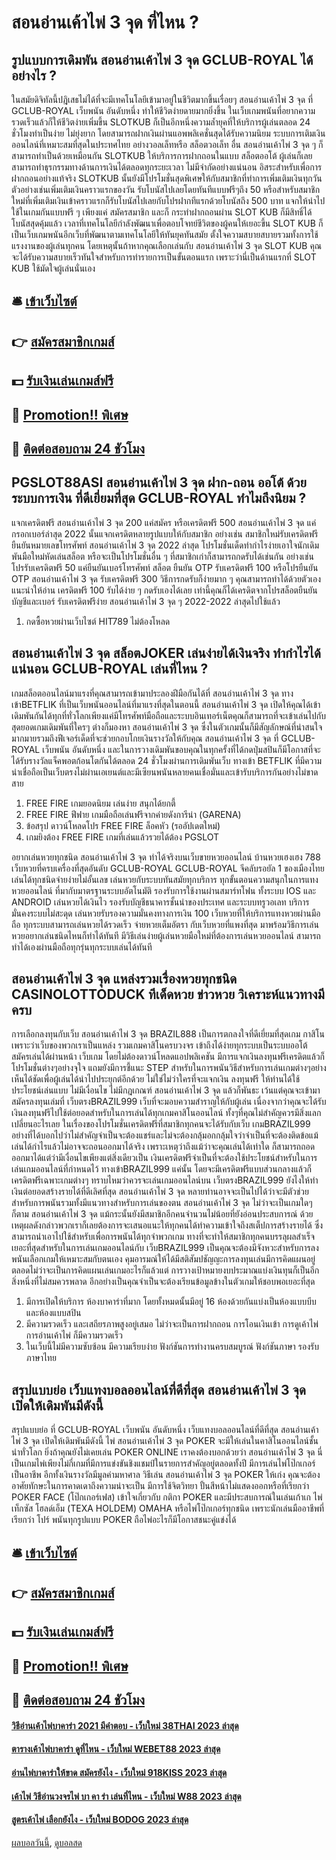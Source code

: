 # สอนอ่านเค้าไพ่ 3 จุด ที่ไหน ?
## รูปแบบการเดิมพัน สอนอ่านเค้าไพ่ 3 จุด GCLUB-ROYAL ได้อย่างไร ?
ในสมัยดิจิทัลนี้ปฎิเสธไม่ได้ที่จะมีเทคโนโลยีเข้ามาอยู่ในชีวิตมากขึ้นเรื่อยๆ สอนอ่านเค้าไพ่ 3 จุด ที่ GCLUB-ROYAL เว็บพนัน อันดับหนึ่ง ทำให้ชีวิตง่ายดายมากยิ่งขึ้น ในเว็บเกมพนันที่อยากความรวดเร็วแล้วก็ให้ชีวิตง่ายเพิ่มขึ้น SLOTKUB ก็เป็นอีกหนึ่งความล้ำยุคที่ให้บริการผู้เล่นตลอด 24 ชั่วโมงทำเป็นง่าย ไม่ยุ่งยาก โดยสามารถฝากเงินผ่านแอพพลิเคชั่นสุดได้รับความนิยม ระบบการเติมเงินออนไลน์ที่เหมาะสมที่สุดในประทศไทย อย่างวอลเล็ทหรือ สล็อตวอเล็ท อื่น สอนอ่านเค้าไพ่ 3 จุด ๆ ก็สามารถทำเป็นด้วยเหมือนกัน SLOTKUB ให้บริการการฝากถอนในแบบ สล็อตออโต้ ผู้เล่นก็เลยสามารถทำธุรกรรมทางด้านการเงินได้ตลอดทุกระยะเวลา ไม่มีจำกัดอย่างแน่นอน อิสระสำหรับเพื่อการฝากถอนอย่างแท้จริง SLOTKUB นั้นยังมีโปรโมชั่นสุดพิเศษให้กับสมาชิกที่ทำการเพิ่มเติมเงินทุกวัน ตัวอย่างเช่นเพิ่มเติมเงินคราวแรกของวัน รับโบนัสไปเลยโดยทันทีแบบฟรีๆถึง 50 หรือสำหรับสมาชิกใหม่ที่เพิ่มเติมเงินเข้าคราวแรกก็รับโบนัสไปเลยกับโปรฝากทีแรกด้วยโบนัสถึง 500 บาท แจกให้นำไปใช้ในเกมกันแบบฟรี ๆ เพียงแค่ สมัครสมาชิก และก็ กระทำฝากถอนผ่าน SLOT KUB ก็มีสิทธิ์ได้โบนัสสุดคุ้มแล้ว
เวลาที่เทคโนโลยีกำลังพัฒนาเพื่อตอบโจทย์ชีวิตของผู้คนให้เยอะขึ้น SLOT KUB ก็เป็นเว็บเกมพนันอีกเว็บที่พัฒนาตามเทคโนโลยีให้ทันยุคทันสมัย ตั้งใจความสบายสบายรวมทั้งการใช้แรงงานของผู้เล่นทุกคน โดยเหตุนั้นถ้าหากคุณเลือกเล่นกับ สอนอ่านเค้าไพ่ 3 จุด SLOT KUB คุณจะได้รับความสบายเร็วทันใจสำหรับการทำรายการเป็นขั้นตอนแรก เพราะว่านี่เป็นด้านแรกที่ SLOT KUB ใช้มัดใจผู้เล่นนั่นเอง

## 🛎 [เข้าเว็บไซต์](https://bit.ly/3SdLNi2)
## 👉 [สมัครสมาชิกเกมส์](https://bit.ly/3SdLNi2)
## 💵 [รับเงินเล่นเกมส์ฟรี](https://bit.ly/3dyRKHj)
## 👑 [Promotion!! พิเศษ](https://bit.ly/3dyRKHj)
## 📱 [ติดต่อสอบถาม 24 ชัวโมง](https://bit.ly/3dyRKHj)

## PGSLOT88ASI สอนอ่านเค้าไพ่ 3 จุด ฝาก-ถอน ออโต้ ด้วยระบบการเงิน ที่ดีเยี่ยมที่สุด GCLUB-ROYAL ทำไมถึงนิยม ?
แจกเครดิตฟรี สอนอ่านเค้าไพ่ 3 จุด 200 แค่สมัคร หรือเครดิตฟรี 500 สอนอ่านเค้าไพ่ 3 จุด แค่กรอกเบอร์ล่าสุด 2022 นั้นแจกเครดิตหลายรูปแบบให้กับสมาชิก อย่างเช่น สมาชิกใหม่รับเครดิตฟรี ยืนยันหมายเลขโทรศัพท์ สอนอ่านเค้าไพ่ 3 จุด 2022 ล่าสุด โปรโมชั่นเด็ดทำกำไรง่ายเอาใจนักเดิมพันมือใหม่หัดเล่นสล็อต หรือจะเป็นโปรโมชั่นอื่น ๆ ที่สมาชิกเก่าก็สามารถกดรับได้เช่นกัน อย่างเช่น โปรรับเครดิตฟรี 50 แค่ยืนยันเบอร์โทรศัพท์ สล็อต ยืนยัน OTP รับเครดิตฟรี 100 หรือโปรยืนยัน OTP สอนอ่านเค้าไพ่ 3 จุด รับเครดิตฟรี 300 วิธีการกดรับก็ง่ายมาก ๆ คุณสามารถทำได้ด้วยตัวเอง
แนะนำให้อ่าน เครดิตฟรี 100 รับได้ง่าย ๆ กดรับเองได้เลย
เท่านี้คุณก็ได้เครดิตจากโปรสล็อตยืนยันบัญชีและเบอร์ รับเครดิตฟรีง่าย สอนอ่านเค้าไพ่ 3 จุด ๆ 2022-2022 ล่าสุดไปใช้แล้ว
1. กดซื้อหวยผ่านเว็บไซต์ HIT789 ไม่ต้องโหลด

## สอนอ่านเค้าไพ่ 3 จุด สล็อตJOKER เล่นง่ายได้เงินจริง ทำกำไรได้แน่นอน GCLUB-ROYAL เล่นที่ไหน ?
เกมสล็อตออนไลน์มาแรงที่คุณสามารถเข้ามาประลองฝีมือกันได้ที่ สอนอ่านเค้าไพ่ 3 จุด ทางเข้าBETFLIK ที่เป็นเว็บพนันออนไลน์ที่มาแรงที่สุดในตอนนี้ สอนอ่านเค้าไพ่ 3 จุด เปิดให้คุณได้เข้าเดิมพันกันได้ทุกที่ทั่วโลกเพียงแค่มีโทรศัพท์มือถือและระบบอินเทอร์เน็ตคุณก็สามารถที่จะเข้าเล่นไปกับสุดยอดเกมเดิมพันที่ใครๆ ต่างก็มองหา สอนอ่านเค้าไพ่ 3 จุด ซึ่งในตัวเกมนั้นก็มีสัญลักษณ์ที่น่าสนใจมากมายรวมถึงฟีเจอร์เด็ดที่จะช่วยกอบโกยเงินรางวัลให้กับคุณ สอนอ่านเค้าไพ่ 3 จุด ที่ GCLUB-ROYAL เว็บพนัน อันดับหนึ่ง และในการวางเดิมพันขอบคุณในทุกครั้งที่ได้กดปุ่มสปินก็มีโอกาสที่จะได้รับรางวัลแจ็คพอตก้อนโตกันได้ตลอด 24 ชั่วโมงผ่านการเดิมพันเว็บ ทางเข้า BETFLIK ที่มีความน่าเชื่อถือเป็นเว็บตรงไม่ผ่านเอเยนต์และมีเซียนพนันหลายคนเชื่อมั่นและเข้ารับบริการกันอย่างไม่ขาดสาย
1. FREE FIRE เกมยอดนิยม เล่นง่าย สนุกได้ยกตี้
2. FREE FIRE ฟีฟาย เกมมือถือเล่นฟรีจากค่ายดังการีน่า (GARENA)
3. ข้อสรุป ดาวน์โหลดโปร FREE FIRE ล็อคหัว (รออัปเดตใหม่)
4. เกมยิงต้อง FREE FIRE เกมที่เล่นแล้วรวยได้ต้อง PGSLOT

อยากเล่นหวยทุกชนิด สอนอ่านเค้าไพ่ 3 จุด ทำได้จริงบนเว็บขายหวยออนไลน์ บ้านหวยเฮงเฮง 788 เว็บหวยที่ครบเครื่องที่สุดอันดับ GCLUB-ROYAL GCLUB-ROYAL จีคลับรอยัล 1 ของเมืองไทย เล่นได้ทุกชนิดจ่ายง่ายไม่อั้นเลข เล่นหวยกับระบบทันสมัยทุกบริการ ทุกขั้นตอนความสนุกในการแทงหวยออนไลน์ ที่มากับมาตรฐานระบบอัตโนมัติ รองรับการใช้งานผ่านสมาร์ทโฟน ทั้งระบบ IOS และ ANDROID เล่นหวยได้เงินไว รองรับบัญชีธนาคารชั้นนำของประเทศ และระบบทรูวอเลท บริการมั่นคงระบบไม่สะดุด เล่นหวยรับรองความมั่นคงทางการเงิน 100 เว็บหวยที่ให้บริการแทงหวยผ่านมือถือ ทุกระบบสามารถเล่นหวยได้รวดเร็ว จ่ายหวยเต็มอัตรา กับเว็บหวยที่แพงที่สุด มาพร้อมวิธีการเล่นหวยอยากเล่นชนิดไหนก็ทำได้ทันที มีวิธีเล่นง่ายผู้เล่นหวยมือใหม่ที่ต้องการเล่นหวยออนไลน์ สามารถทำได้เองผ่านมือถือทุกรุ่นทุกระบบเล่นได้ทันที

## สอนอ่านเค้าไพ่ 3 จุด แหล่งรวมเรื่องหวยทุกชนิด CASINOLOTTODUCK ทีเด็ดหวย ข่าวหวย วิเคราะห์แนวทางมีครบ
การเลือกลงทุนกับเว็บ สอนอ่านเค้าไพ่ 3 จุด BRAZIL888 เป็นการตกลงใจที่ดีเยี่ยมที่สุดเกม กาสิโน เพราะว่าเว็บของพวกเราเป็นแหล่ง รวมเกมคาสิโนครบวงจร เข้าถึงได้ง่ายทุกระบบเป็นระบบออโต้ สมัครเล่นได้ผ่านหน้า เว็บเกม โดยไม่ต้องดาวน์โหลดแอปพลิเคชัน มีการแจกเงินลงทุนฟรีเครดิตแล้วก็โปรโมชั่นต่างๆอย่างจุใจ แถมยังมีการชี้แนะ STEP สำหรับในการพนันวิธีสำหรับการเล่นเกมต่างๆอย่างเห็นได้ชัดเพื่อผู้เล่นได้นำไปประยุกต์อีกด้วย
ไม่ใช่ไม่ว่าใครที่จะแจกเงิน ลงทุนฟรี ให้ท่านได้ใช้ประโยชน์เล่นแบบ ไม่มีเงื่อนไข ไม่มีกฎเกณฑ์ สอนอ่านเค้าไพ่ 3 จุด แล้วก็พันธะ เว้นแต่คุณจะเข้ามาสมัครลงทุนเล่มที่ เว็บตรงBRAZIL999 เว็บที่จะมอบความสำราญให้กับผู้เล่น เนื่องจากว่าคุณจะได้รับเงินลงทุนฟรีไปใช้ต่อยอดสำหรับในการเล่นได้ทุกเกมคาสิโนออนไลน์ ทั้งๆที่คุณไม่สำคัญควรมีสิ่งแลกเปลี่ยนอะไรเลย ในเรื่องของโปรโมชั่นเครดิตฟรีที่สมาชิกทุกคนจะได้รับกับเว็บ เกมBRAZIL999 อย่างที่ได้บอกไปว่าไม่สำคัญจำเป็นจะต้องแชร์และไม่จะต้องกลุ้มอกกลุ้มใจว่าจำเป็นที่จะต้องติดข้อแม้ เล่นได้กำไรแล้วไม่อาจจะถอนออกมาได้จริง เพราะเหตุว่าถึงแม้ว่าจะคุณเล่นได้เท่าใด ก็สามารถถอดออกมาได้แต่ว่ามีเงื่อนไขเพียงแต่สิ่งเดียวเป็น เงินเครดิตฟรีจำเป็นที่จะต้องใช้ประโยชน์สำหรับในการเล่นเกมออนไลน์ที่กำหนดไว้ ทางเข้าBRAZIL999 แค่นั้น โดยจะมีเครดิตฟรีแบบส่วนกลางแล้วก็เครดิตฟรีเฉพาะเกมต่างๆ
ทราบไหมว่าควรจะเล่นเกมออนไลน์บน เว็บตรงBRAZIL999 ยังไงให้ทำเงินต่อยอดสร้างรายได้ที่ดีเลิศที่สุด สอนอ่านเค้าไพ่ 3 จุด หลายท่านอาจจะเป็นไปได้ว่าจะมีตัวช่วยสำหรับการพนันรวมทั้งมีแนวทางสำหรับการเล่นของตน สอนอ่านเค้าไพ่ 3 จุด ไม่ว่าจะเป็นเกมใดๆก็ตาม สอนอ่านเค้าไพ่ 3 จุด แม้กระนั้นยังมีสมาชิกอีกคนจำนวนไม่น้อยที่ยังอ่อนประสบการณ์ ด้วยเหตุผลดังกล่าวพวกเราก็เลยต้องการจะเสนอแนะให้ทุกคนได้ทำความเข้าใจถึงสเต็ปการสร้างรายได้ ซึ่งสามารถนำเอาไปใช้สำหรับเพื่อการพนันได้ทุกจำพวกเกม ทางที่จะทำให้สมาชิกทุกคนบรรลุผลสำเร็จเยอะที่สุดสำหรับในการเล่นเกมออนไลน์กับ เว็บBRAZIL999 เป็นคุณจะต้องมีจังหวะสำหรับการลงพนันเลือกเกมให้เหมาะสมกับตนเอง คุมอารมณ์ให้ได้มีสติสัมปชัญญะการลงทุนเล่นมีการคิดแผนอยู่ตลอดไม่ว่าจะเป็นการคิดแผนเล่นเกมอะไรก็แล้วแต่ การวางเป้าหมายงบประมาณแบ่งเงินทุนก็เป็นอีกสิ่งหนึ่งที่ไม่สมควรพลาด อีกอย่างเป็นคุณจำเป็นจะต้องเรียนข้อมูลข้างในตัวเกมให้ชอบพอเยอะที่สุด
1. มีการเปิดให้บริการ ห้องบาคาร่าที่มาก โดยทั้งหมดนั้นมีอยู่ 16 ห้องด้วยกันแบ่งเป็นห้องแบบบีบ และห้องแบบสปิน
2. มีความรวดเร็ว และเสถียรภาพสูงอยู่เสมอ ไม่ว่าจะเป็นการฝากถอน การโอนเงินเข้า การดูเค้าไพ่ การอ่านเค้าไพ่ ก็มีความรวดเร็ว
3. ในเว็บนี้ไม่มีความซับซ้อน มีความเรียบง่าย ฟังก์ชันการทำงานครบสมบูรณ์ ฟังก์ชันภาษา รองรับภาษาไทย

## สรุปแบบย่อ เว็บแทงบอลออนไลน์ที่ดีที่สุด สอนอ่านเค้าไพ่ 3 จุด เปิดให้เดิมพันมีดังนี้
สรุปแบบย่อ ที่ GCLUB-ROYAL เว็บพนัน อันดับหนึ่ง เว็บแทงบอลออนไลน์ที่ดีที่สุด สอนอ่านเค้าไพ่ 3 จุด เปิดให้เดิมพันมีดังนี้ ไพ่ สอนอ่านเค้าไพ่ 3 จุด POKER จะมีให้เล่นในคาสิโนออนไลน์ชั้นนำทั่วโลก ยิ่งถ้าคุณยังไม่เคยเล่น POKER ONLINE เราคงต้องบอกด้วยว่า สอนอ่านเค้าไพ่ 3 จุด นี่เป็นเกมไพ่เพียงไม่กี่เกมที่มีการแข่งขันชิงแชมป์ในรายการสำคัญอยู่ตลอดทั้งปี มีการเล่นไพ่โป๊กเกอร์เป็นอาชีพ อีกทั้งเงินรางวัลมีมูลค่ามหาศาล
วิธีเล่น สอนอ่านเค้าไพ่ 3 จุด POKER ให้เก่ง คุณจะต้องอาศัยทักษะในการคาดเดาถึงความน่าจะเป็น มีการใช้จิตวิทยา ปั้นสีหน้าไม่แสดงออกหรือที่เรียกว่า POKER FACE (โป๊กเกอร์เฟส) เข้าใจเกี่ยวกับ กติกา POKER และมีประสบการณ์ในเล่นเก้าเก ไพ่เท็กซัส โฮลด์เอ็ม (TEXA HOLDEM) OMAHA หรือไพ่โป๊กเกอร์ทุกชนิด เพราะนักเล่นมืออาชีพที่เรียกว่า โปร์ พนันทุกรูปแบบ POKER ถือไพ่อะไรก็มีโอกาสชนะคู่แข่งได้

## 🛎 [เข้าเว็บไซต์](https://bit.ly/3SdLNi2)
## 👉 [สมัครสมาชิกเกมส์](https://bit.ly/3SdLNi2)
## 💵 [รับเงินเล่นเกมส์ฟรี](https://bit.ly/3dyRKHj)
## 👑 [Promotion!! พิเศษ](https://bit.ly/3dyRKHj)
## 📱 [ติดต่อสอบถาม 24 ชัวโมง](https://bit.ly/3dyRKHj)

#### [วิธีอ่านเค้าไพ่บาคาร่า 2021 มีคำตอบ - เว็บใหม่ 38THAI 2023 ล่าสุด](https://atom.io/themes/วิธีอ่านเค้าไพ่บาคาร่า%202021%20มีคำตอบ%20-%20เว็บใหม่%2038thai%202023%20ล่าสุด)
#### [ตารางเค้าไพ่บาคาร่า ดูที่ไหน - เว็บใหม่ WEBET88 2023 ล่าสุด](https://atom.io/themes/ตารางเค้าไพ่บาคาร่า%20ดูที่ไหน%20-%20เว็บใหม่%20webet88%202023%20ล่าสุด)
#### [อ่านไพ่บาคาร่าให้ขาด สมัครยังไง - เว็บใหม่ 918KISS 2023 ล่าสุด](https://atom.io/themes/อ่านไพ่บาคาร่าให้ขาด%20สมัครยังไง%20-%20เว็บใหม่%20918kiss%202023%20ล่าสุด)
#### [เค้าไพ่ วิธีอ่านวงจรไพ่ บา คา ร่า เล่นที่ไหน - เว็บใหม่ W88 2023 ล่าสุด](https://atom.io/themes/เค้าไพ่%20วิธีอ่านวงจรไพ่%20บา%20คา%20ร่า%20เล่นที่ไหน%20-%20เว็บใหม่%20w88%202023%20ล่าสุด)
#### [สูตรเค้าไพ่ เลือกยังไง - เว็บใหม่ BODOG 2023 ล่าสุด](https://atom.io/themes/สูตรเค้าไพ่%20เลือกยังไง%20-%20เว็บใหม่%20bodog%202023%20ล่าสุด)

[ผลบอลวันนี้](https://siamsport.tv "ผลบอลวันนี้"), [ดูบอลสด](https://siamsport.tv/ดูบอลสด "ดูบอลสด")